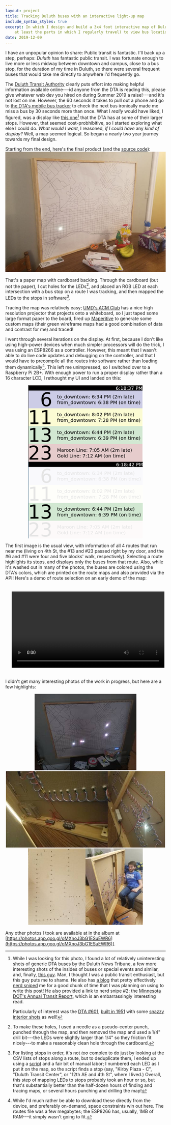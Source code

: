 ```yaml
---
layout: project
title: Tracking Duluth buses with an interactive light-up map
include_syntax_styles: true
excerpt: In which I design and build a 3x4 foot interactive map of Duluth (or
    at least the parts in which I regularly travel) to view bus locations
date: 2019-12-09
---
```


I have an unpopular opinion to share: Public transit is fantastic. I'll back up
a step, perhaps: _Duluth_ has fantastic public transit. I was fortunate enough
to live more or less midway between downtown and campus, close to a bus stop,
for the duration of my time in Duluth, so there were several frequent buses that
would take me directly to anywhere I'd frequently go.

The [Duluth Transit Authority](https://www.duluthtransit.com/) clearly puts
effort into making helpful information available online---id anyone from the
DTA is reading this, please give whatever web dev you hired on during Summer
2019 a raise!---and it's not lost on me. However, the 60 seconds it takes to
pull out a phone and go to
[the DTA's mobile bus tracker](http://webwatch.duluthtransit.com/GoogleLiveMap)
to check the next bus ironically made me miss a bus by 30 seconds more than
once. What I _really_ would have liked, I figured, was a display like
[this one](https://commons.wikimedia.org/wiki/File:Duluth_Transportation_Center_-_Duluth_Police_Department_Station_Minnesota_(31854902301).jpg)[^looking-for-pictures]
that the DTA has at some of their larger stops. However, that seemed
cost-probhibitive, so I started exploring what else I could do. _What would I
want_, I reasoned, _if I could have_ any _kind of display?_ Well, a map seemed
logical. So began a nearly two year journey towards my final design.

[^looking-for-pictures]: While I was looking for this photo, I found a lot of
    relatively uninteresting shots of generic DTA buses by the Duluth News
    Tribune, a few more interesting shots of the insides of buses or special
    events and similar, and, finally,
    [this guy](https://www.flickr.com/people/thetransitcamera/). Man, I thought
    _I_ was a public transit enthusiast, but this guy puts me to shame. He also
    has [a blog](http://thetransitcamera.blogspot.com/) that pretty effectively
    [nerd sniped](https://xkcd.com/356/) me for a good chunk of time that I was
    planning on using to write this post! He also provided a link to nerd snipe
    #2: the
    [Minnesota DOT's Annual Transit Report](https://www.dot.state.mn.us/transit/reports/transit-report/pdf/transit-report-2019.pdf),
    which is an embarrassingly interesting read.

    Particularly of interest was the
    [DTA #601](https://www.flickr.com/photos/thetransitcamera/14375194869/),
    [built in 1951](https://www.pinterest.com/pin/239957486379000964/) with some
    [snazzy](https://www.flickr.com/photos/thetransitcamera/14375194119/)
    [interior shots](https://www.flickr.com/photos/thetransitcamera/14558390491/)
    as well!

Starting from the end, here's the final product (and the
[source code](https://github.com/ChandlerSwift/duluth-bus-tracker)):
[![the bus tracker map sitting on a table](/images/bus-tracker/final-product-sm.jpg)](/images/bus-tracker/final-product.jpg)

That's a paper map with cardboard backing. Through the cardboard (but not the
paper), I cut holes for the LEDs[^cut-led-holes], and placed an RGB LED at each
intersection with a bus stop on a route I was tracking, and then mapped the LEDs
to the stops in software[^how-to-find-stops].

Tracing the map was relatively easy;
[UMD's ACM Club](https://scse.d.umn.edu/about/departments-and-programs/computer-science-department/student-clubs/acm-club)
has a nice high resolution projector that projects onto a whiteboard, so I just
taped some large format paper to the board, fired up
[Maperitive](http://maperitive.net/) to generate some custom maps (their green
wireframe maps had a good combination of data and contrast for me) and traced!


[^cut-led-holes]: To make these holes, I used a needle as a pseudo-center punch,
    punched through the map, and then removed the map and used a 1/4" drill
    bit---the LEDs were slightly larger than 1/4" so they friction fit
    nicely---to make a reasonably clean hole through the cardboard.


[^how-to-find-stops]: For listing stops in order, it's not _too_ complex to do
    just by looking at the CSV lists of stops along a route, but to deduplicate
    them, I ended up using a
    [script](https://github.com/ChandlerSwift/duluth-bus-tracker/blob/master/util/generate_routes.sh)
    and a fair bit of manual labor; I numbered each LED as I put it on the map,
    so the script finds a stop (say, "Kirby Plaza - C", "Duluth Transit Center",
    or "12th AE and 4th St", where I lived.) Overall, this step of mapping LEDs
    to stops probably took an hour or so, but that's substantially better than
    the half-dozen hours of finding and tracing maps, or several hours punching
    and drilling the map!

I went through several iterations on the display. At first, because I don't like
using high-power devices when much simpler processors will do the trick, I was
using an ESP8266 as a controller. However, this meant that I wasn't able to do
live code updates and debugging on the controller, and that I would have to
precompile all the routes into software rather than loading them
dynamically[^processing-on-esp8266]. This left me unimpressed, so I switched
over to a Raspberry Pi 2B+. With enough power to run a proper display rather
than a 16 character LCD, I rethought my UI and landed on this:

[^processing-on-esp8266]: While I'd much rather be able to download these
    directly from the device, and preferably on-demand, space constraints win
    out here. The routes file was a few megabytes; the ESP8266 has, usually, 1MB
    of RAM---it simply wasn't going to fit.

<div style="display: flex; flex-wrap: wrap; justify-content: center;">
    <img alt="The bus tracker's UI (no route selected)" width="360" src="/images/bus-tracker/ui.png">
    <img alt="The bus tracker's UI (route 13 selected)" width="360" src="/images/bus-tracker/ui-selected.png">
</div>

The first image is the usual view, with information of all 4 routes that run
near me (living on 4th St, the #13 and #23 passed right by my door, and the #6
and #11 were four and five blocks' walk, respectively). Selecting a route
highlights its stops, and displays only the buses from that route. Also, while
it's washed out in many of the photos, the buses are colored using the DTA's
colors, which are printed on the route maps and also provided via the API!
Here's a demo of route selection on an early demo of the map:

<video controls height="240" style="display: block; margin: auto; padding: 20px;">
    <source src="/images/bus-tracker/ui-demo.mp4" type="video/mp4">
</video>

I didn't get many interesting photos of the work in progress, but here are a
few highlights:
<div style="display: flex; flex-wrap: wrap; justify-content: center;">
    <a href="/images/bus-tracker/front-with-real-buses.jpg">
        <img alt="The front of the map with real data being displayed" height="240" src="/images/bus-tracker/front-with-real-buses-sm.jpg">
    </a>
    <a href="/images/bus-tracker/back-with-pi.jpg">
        <img alt="The front of the map with real data being displayed" height="240" src="/images/bus-tracker/back-with-pi-sm.jpg">
    </a>
    <a href="/images/bus-tracker/back-with-light.jpg">
        <img alt="The front of the map with real data being displayed" height="240" src="/images/bus-tracker/back-with-light-sm.jpg">
    </a>
    <a href="/images/bus-tracker/cardboard-with-holes.jpg">
        <img alt="The front of the map with real data being displayed" height="240" src="/images/bus-tracker/cardboard-with-holes-sm.jpg">
    </a>
    <a href="/images/bus-tracker/dustin-holding-frame.jpg">
        <img alt="The front of the map with real data being displayed" height="240" src="/images/bus-tracker/dustin-holding-frame-sm.jpg">
    </a>
</div>

Any other photos I took are available at in the album at
[https://photos.app.goo.gl/oMXnoJ3bG1ESuEWR6](https://photos.app.goo.gl/oMXnoJ3bG1ESuEWR6)].
